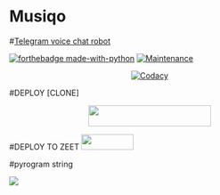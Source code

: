  # Musiqo

#[Telegram voice chat robot](https://telegra.ph/file/ca9c3457a9c12c313346b.jpg)

[![forthebadge made-with-python](http://ForTheBadge.com/images/badges/made-with-python.svg)](https://www.python.org/)
[![Maintenance](https://img.shields.io/badge/Maintained%3F-yes-black.svg)](https://github.com/zyrus-basi/vc_heroku/graphs/commit-activity)
<p align="center">
<a href="https://app.codacy.com/manual/zyrus-basi/vc_heroku/dashboard"> <img src="https://img.shields.io/codacy/grade/4d58f2a402b54aed8a7d95f7add45a81?color=brightblue&logo=codacy&logoColor=green&style=for-the-badge" alt="Codacy" /></a>



#DEPLOY [CLONE]
<p align="center"><a href="https://heroku.com/deploy?template=https://github.com/LucidoXD/musiqo"> <img src="https://img.shields.io/badge/Deploy%20To%20Heroku-black?style=for-the-badge&logo=heroku" width="220" height="38.45"/></a></p>

#DEPLOY TO ZEET
<a href="https://zeet.co/new/template/LucidoXD/musiqo"><img src="https://user-images.githubusercontent.com/77770753/119371372-fe917900-bcd3-11eb-8db5-f5e8063cdd1c.jpg" width="94" height="28"></a>

#pyrogram string

<a href="https://replit.com/@basimon/GMusiqopyrostring"><img src="https://img.shields.io/badge/Run-Repl.it-white?style=for-the-badge&logo=repl.it"></a>


